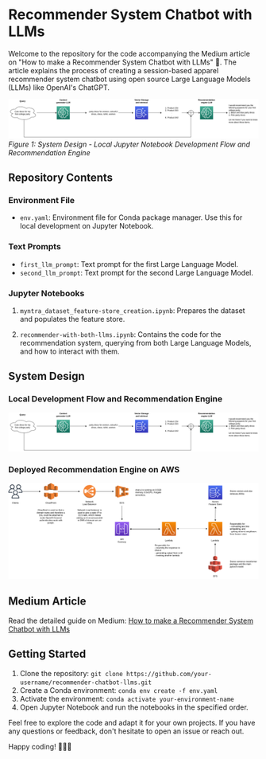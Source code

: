 # Recommender System Chatbot with LLMs

Welcome to the repository for the code accompanying the Medium article on "How to make a Recommender System Chatbot with LLMs" 🤖. The article explains the process of creating a session-based apparel recommender system chatbot using open source Large Language Models (LLMs) like OpenAI's ChatGPT.

![Basic Flow](assets/img/basic_flow.png)
*Figure 1: System Design - Local Jupyter Notebook Development Flow and Recommendation Engine*

## Repository Contents

### Environment File
- `env.yaml`: Environment file for Conda package manager. Use this for local development on Jupyter Notebook.

### Text Prompts
- `first_llm_prompt`: Text prompt for the first Large Language Model.
- `second_llm_prompt`: Text prompt for the second Large Language Model.

### Jupyter Notebooks
1. `myntra_dataset_feature-store_creation.ipynb`: Prepares the dataset and populates the feature store.

2. `recommender-with-both-llms.ipynb`: Contains the code for the recommendation system, querying from both Large Language Models, and how to interact with them.

## System Design

### Local Development Flow and Recommendation Engine
![Local Development Flow](assets/img/basic_flow.png)

### Deployed Recommendation Engine on AWS
![Deployment](assets/img/deployment.png)

## Medium Article
Read the detailed guide on Medium: [How to make a Recommender System Chatbot with LLMs](https://mrmaheshrajput.medium.com/how-to-make-a-recommender-system-chatbot-with-llms-770c12bbca4a)

## Getting Started

1. Clone the repository: `git clone https://github.com/your-username/recommender-chatbot-llms.git`
2. Create a Conda environment: `conda env create -f env.yaml`
3. Activate the environment: `conda activate your-environment-name`
4. Open Jupyter Notebook and run the notebooks in the specified order.

Feel free to explore the code and adapt it for your own projects. If you have any questions or feedback, don't hesitate to open an issue or reach out.

Happy coding! 👩‍💻🚀
